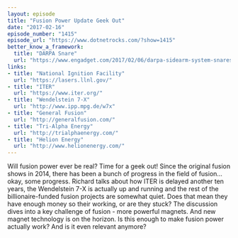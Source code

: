 ```yaml
---
layout: episode
title: "Fusion Power Update Geek Out"
date: "2017-02-16"
episode_number: "1415"
episode_url: "https://www.dotnetrocks.com/?show=1415"
better_know_a_framework:
  title: "DARPA Snare"
  url: "https://www.engadget.com/2017/02/06/darpa-sidearm-system-snares-drones/"
links:
- title: "National Ignition Facility"
  url: "https://lasers.llnl.gov/"
- title: "ITER"
  url: "https://www.iter.org/"
- title: "Wendelstein 7-X"
  url: "http://www.ipp.mpg.de/w7x"
- title: "General Fusion"
  url: "http://generalfusion.com/"
- title: "Tri-Alpha Energy"
  url: "http://trialphaenergy.com/"
- title: "Helion Energy"
  url: "http://www.helionenergy.com/"
---
```


Will fusion power ever be real? Time for a geek out! Since the original fusion shows in 2014, there has been a bunch of progress in the field of fusion... okay, some progress. Richard talks about how ITER is delayed another ten years, the Wendelstein 7-X is actually up and running and the rest of the billionaire-funded fusion projects are somewhat quiet. Does that mean they have enough money so their working, or are they stuck? The discussion dives into a key challenge of fusion - more powerful magnets. And new magnet technology is on the horizon. Is this enough to make fusion power actually work? And is it even relevant anymore?
